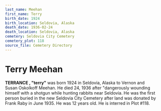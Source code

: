 ```yaml
---
last_name: Meehan
first_name: Terry
birth_date: 1924
birth_location: Seldovia, Alaska
death_date: 1936-02-24
death_location: Seldovia, Alaska
cemetery: Seldovia City Cemetery
cemetery_plot: 118
source_file: Cemetery Directory
---
```

# Terry Meehan

**TERRANCE , "terry"** was born 1924 in Seldovia, Alaska to Vernon and Susan
Oskolkoff Meehan. He died  24, 1936 after "dangerously wounding
himself with a shotgun while hunting rabbits near Seldovia. He was the
first person buried in the new Seldovia City Cemetery after land was
donated by Frank Raby in June 1935. He was 12 years old. He is interred in Plot #118.

